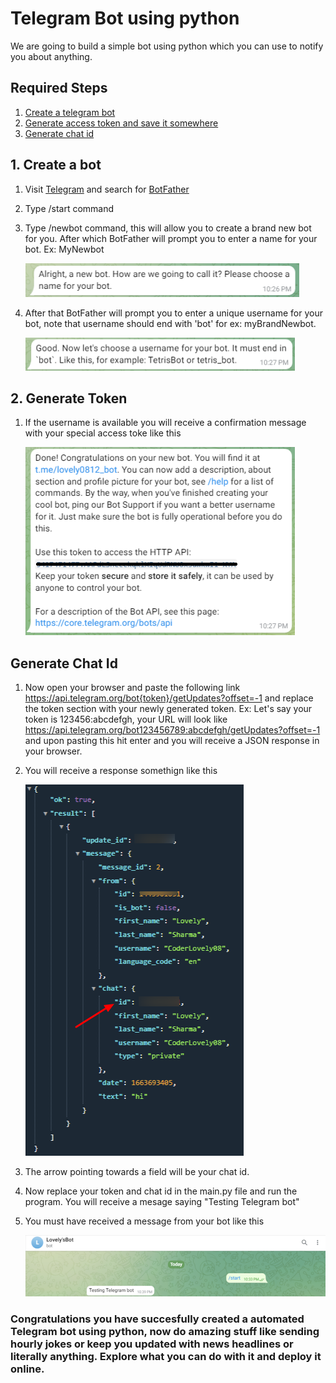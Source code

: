 # Telegram Bot using python

We are going to build a simple bot using python which you can use to notify you about anything.

## Required Steps
1. [Create a telegram bot](#creat-a-bot)
2. [Generate access token and save it somewhere](#generate-token)
3. [Generate chat id](#generate-chat-id)

## 1. Create a bot
1. Visit [Telegram](https://web.telegram.org/) and search for [BotFather](https://telegram.me/BotFather)
2. Type /start command
3. Type /newbot command, this will allow you to create a brand new bot for you. After which BotFather will prompt you to enter a name for your bot. Ex: MyNewbot

    ![Bot name](images/bot-name.png)

4. After that BotFather will prompt you to enter a unique username for your bot, note that username should end with 'bot' for ex: myBrandNewbot.
    
    ![Bot name](images/bot-username.png)

## 2. Generate Token
1. If the username is available you will receive a confirmation message with your special access toke like this
    
    ![Bot name](images/bot-done.png)


## Generate Chat Id
1. Now open your browser and paste the following link
https://api.telegram.org/bot{token}/getUpdates?offset=-1
and replace the token section with your newly generated token.
Ex: Let's say your token is 123456:abcdefgh, your URL will look like
https://api.telegram.org/bot123456789:abcdefgh/getUpdates?offset=-1
and upon pasting this hit enter and you will receive a JSON response in your browser.
2. You will receive a response somethign like this
    
    ![JSON Response](images/json-response.png)

3. The arrow pointing towards a field will be your chat id.
4. Now replace your token and chat id in the main.py file and run the program. You will receive a mesage saying "Testing Telegram bot"
5. You must have received a message from your bot like this

    ![Final Output](images/output.png)

### Congratulations you have succesfully created a automated Telegram bot using python, now do amazing stuff like sending hourly jokes or keep you updated with news headlines or literally anything. Explore what you can do with it and deploy it online.
